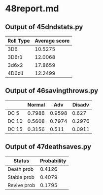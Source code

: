 # 48report.md #

## Output of 45dndstats.py ##

| Roll Type| Average score |
| ---------| --------------|
| 3D6      | 10.5275       |
| 3D6r1    | 12.0068       |
| 3d6x2    | 17.8659       |
| 4D6d1    | 12.2499       |


## Output of 46savingthrows.py ##

|       |  Normal| Adv	  | Disadv |
|-------| -------| -------| -------|
| DC 5	| 0.7988 | 0.9598 | 0.627  |
| DC 10 | 0.5608 | 0.7974 |	0.2976 |
| DC 15 | 0.3156 | 0.511  | 0.0911 |
 

## Output of 47deathsaves.py ##

| Status 	  | Probability |
| ------------| ------------|
| Death prob  | 0.4126      |
| Stable prob | 0.4079      | 
| Revive prob | 0.1795      |
